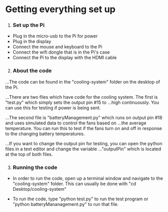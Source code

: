 # Getting everything set up
1. ### Set up the Pi
* Plug in the micro-usb to the Pi for power
* Plug in the display
* Connect the mouse and keyboard to the Pi
* Connect the wifi dongle that is in the Pi's case
* Connect the Pi to the display with the HDMI cable

2. ### About the code
...The code can be found in the "cooling-system" folder on the desktop of the Pi. 

...There are two files which have code for the cooling system. The first is "test.py" which simply sets the output pin #15 to ...high continuously. You can use this for testing if power is being sent. 

...The second file is "batteryManagement.py" which runs on output pin #18 and uses simulated data to control the fans based on ...the average temperature. You can run this to test if the fans turn on and off in response to the changing battery temperatures. 

...If you want to change the output pin for testing, you can open the python files in a text editor and change the variable ..."outputPin" which is located at the top of both files. 

3. ### Running the code
* In order to run the code, open up a terminal window and navigate to the "cooling-system" folder. This can usually be done with "cd Desktop/cooling-system"

* To run the code, type "python test.py" to run the test program or "python batteryMananagement.py" to run that file. 
